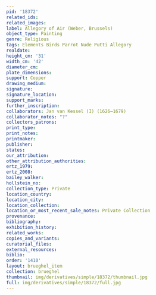 ```yaml
---
pid: '18372'
related_ids: 
related_images: 
label: Allegory of Air (Weber, Brussels)
object_type: Painting
genre: Religious
tags: Elements Birds Parrot Nude Putti Allegory
realdate: 
height_cm: '31'
width_cm: '42'
diameter_cm: 
plate_dimensions: 
support: Copper
drawing_medium: 
signature: 
signature_location: 
support_marks: 
further_inscription: 
collaborators: Jan van Kessel (I) (1626–1679)
collaborator_notes: "?"
collectors_patrons: 
print_type: 
print_notes: 
printmaker: 
publisher: 
states: 
our_attribution: 
other_attribution_authorities: 
ertz_1979: 
ertz_2008: 
bailey_walker: 
hollstein_no: 
collection_type: Private
location_country: 
location_city: 
location_collection: 
location_or_most_recent_sale_notes: Private Collection
provenance: 
bibliography: 
exhibition_history: 
related_works: 
copies_and_variants: 
curatorial_files: 
external_resources: 
biblio: 
order: '1410'
layout: brueghel_item
collection: brueghel
thumbnail: img/derivatives/simple/18372/thumbnail.jpg
full: img/derivatives/simple/18372/full.jpg
---
```

